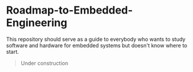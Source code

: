 # Roadmap-to-Embedded-Engineering

This repository should serve as a guide to everybody who wants to study software and hardware for embedded systems but doesn't know where to start.

> Under construction
